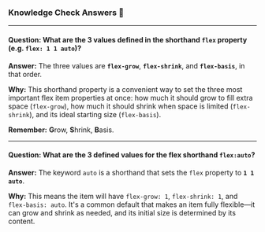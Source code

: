 ### Knowledge Check Answers 🎯

---

#### Question: What are the 3 values defined in the shorthand `flex` property (e.g. `flex: 1 1 auto`)?

**Answer:** The three values are **`flex-grow`**, **`flex-shrink`**, and **`flex-basis`**, in that order.

**Why:** This shorthand property is a convenient way to set the three most important flex item properties at once: how much it should grow to fill extra space (`flex-grow`), how much it should shrink when space is limited (`flex-shrink`), and its ideal starting size (`flex-basis`).

**Remember:** **G**row, **S**hrink, **B**asis.

---

#### Question: What are the 3 defined values for the flex shorthand `flex:auto`?

**Answer:** The keyword `auto` is a shorthand that sets the `flex` property to **`1 1 auto`**.

**Why:** This means the item will have `flex-grow: 1`, `flex-shrink: 1`, and `flex-basis: auto`. It's a common default that makes an item fully flexible—it can grow and shrink as needed, and its initial size is determined by its content.